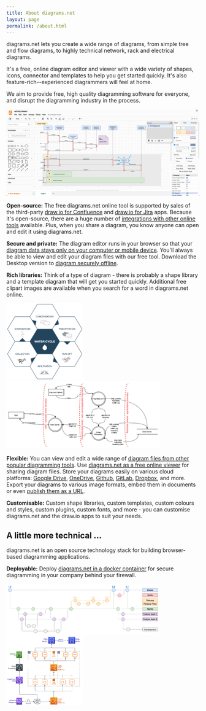 ```yaml
---
title: About diagrams.net
layout: page
permalink: /about.html
---
```


diagrams.net lets you create a wide range of diagrams, from simple tree and flow diagrams, to highly technical network, rack and electrical diagrams.

It's a free, online diagram editor and viewer with a wide variety of shapes, icons, connector and templates to help you get started quickly. It's also feature-rich--experienced diagrammers will feel at home.

We aim to provide free, high quality diagramming software for everyone, and disrupt the diagramming industry in the process.

<img src="/assets/img/blog/diagrams-editor.png" width="600" alt="diagrams.net is a fully-featured, online, free diagramming tool">

**Open-source:** The free diagrams.net online tool is supported by sales of the third-party [draw.io for Confluence](https://marketplace.atlassian.com/apps/1210933/draw-io-diagrams-for-confluence?hosting=cloud&tab=overview) and [draw.io for Jira](https://marketplace.atlassian.com/apps/1211413/draw-io-diagrams-for-jira?hosting=cloud&tab=overview) apps. Because it's open-source, there are a huge number of [integrations with other online tools](/integrations.html) available. Plus, when you share a diagram, you know anyone can open and edit it using diagrams.net.

**Secure and private:** The diagram editor runs in your browser so that your [diagram data stays only on your computer or mobile device](/blog/data-protection.html). You'll always be able to view and edit your diagram files with our free tool. Download the Desktop version to [diagram securely offline](/blog/diagrams-offline.html).

**Rich libraries:** Think of a type of diagram - there is probably a shape library and a template diagram that will get you started quickly. Additional free clipart images are available when you search for a word in diagrams.net online.

<img src="/assets/img/blog/water-cycle.png" width="200" alt="Infographic of the water cycle created in diagrams.net"> &nbsp;  &nbsp;  <img src="/assets/img/blog/threat-modelling-process-flow2.png" width="400" alt="Threat modelling diagram using a custom shape library">

**Flexible:** You can view and edit a wide range of [diagram files from other popular diagramming tools](/blog/import-formats.html). Use [diagrams.net as a free online viewer](/blog/online-diagram-viewer.html) for sharing diagram files. Store your diagrams easily on various cloud platforms: [Google Drive](https://www.draw.io/?mode=google), [OneDrive](https://www.draw.io/?mode=onedrive), [Github](https://www.draw.io/?mode=github), [GitLab](https://www.draw.io/?mode=gitlab), [Dropbox](https://www.draw.io/?mode=dropbox), and more. Export your diagrams to various image formats, embed them in documents or even [publish them as a URL](/blog/export-url.html).

**Customisable:** Custom shape libraries, custom templates, custom colours and styles, custom plugins, custom fonts, and more - you can customise diagrams.net and the draw.io apps to suit your needs.

## A little more technical ...

diagrams.net is an open source technology stack for building browser-based diagramming applications.

**Deployable:** Deploy [diagrams.net in a docker container](https://github.com/jgraph/docker-drawio) for secure diagramming in your company behind your firewall.

<img src="/assets/img/blog/gitflow-example.png" width="400" alt="An example gitflow for software developers"> &nbsp; &nbsp; <img src="/assets/img/blog/aws-saas-example.png" width="200" alt="AWS diagram for a SAAS product">
